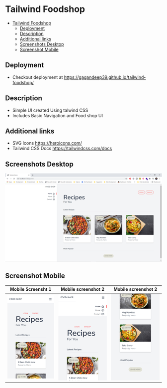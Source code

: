 # Tailwind Foodshop

- [Tailwind Foodshop](#tailwind-foodshop)
  - [Deployment](#deployment)
  - [Description](#description)
  - [Additional links](#additional-links)
  - [Screenshots Desktop](#screenshots-desktop)
  - [Screenshot Mobile](#screenshot-mobile)

## Deployment

- Checkout deployment at <https://gagandeep39.github.io/tailwind-foodshop/>

## Description

- Simple UI created Using talwind CSS
- Includes Basic Navigation and Food shop UI

## Additional links

- SVG Icons <https://heroicons.com/>
- Tailwind CSS Docs <https://tailwindcss.com/docs>

## Screenshots Desktop

![Screenshot 1](./assets/screenshot_1.png)

## Screenshot Mobile

|                  Mobile Screensht 1                   |                  Mobile screenshot 2                  |                  Mobile screenshot 2                  |
| :---------------------------------------------------: | :---------------------------------------------------: | :---------------------------------------------------: |
| ![Screenshot Mobile 1](./assets/screenshot_mob_1.png) | ![Screenshot Mobile 2](./assets/screenshot_mob_2.png) | ![Screenshot Mobile 3](./assets/screenshot_mob_3.png) |
